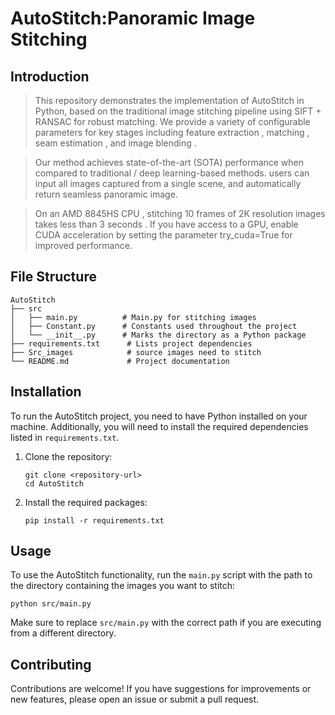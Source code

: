# AutoStitch:Panoramic Image Stitching

## Introduction
>This repository demonstrates the implementation of AutoStitch  in Python, based on the traditional image stitching pipeline using SIFT + RANSAC  for robust matching. We provide a variety of configurable parameters for key stages including feature extraction , matching , seam estimation , and image blending . 

>Our method achieves state-of-the-art (SOTA)  performance when compared to traditional / deep learning-based methods. users can input all images captured from a single scene, and automatically return seamless panoramic image. 

>On an AMD 8845HS CPU , stitching 10 frames of 2K resolution images  takes less than 3 seconds . If you have access to a GPU, enable CUDA acceleration by setting the parameter try_cuda=True for improved performance. 



## File Structure
```
AutoStitch
├── src
│   ├── main.py          # Main.py for stitching images
│   ├── Constant.py      # Constants used throughout the project
│   └── __init__.py      # Marks the directory as a Python package
├── requirements.txt      # Lists project dependencies
├── Src_images            # source images need to stitch
└── README.md             # Project documentation

```

## Installation
To run the AutoStitch project, you need to have Python installed on your machine. Additionally, you will need to install the required dependencies listed in `requirements.txt`.

1. Clone the repository:
   ```
   git clone <repository-url>
   cd AutoStitch
   ```

2. Install the required packages:
   ```
   pip install -r requirements.txt
   ```

## Usage
To use the AutoStitch functionality, run the `main.py` script with the path to the directory containing the images you want to stitch:

```
python src/main.py
```

Make sure to replace `src/main.py` with the correct path if you are executing from a different directory.

## Contributing
Contributions are welcome! If you have suggestions for improvements or new features, please open an issue or submit a pull request.

